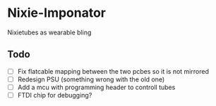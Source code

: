 # Nixie-Imponator
Nixietubes as wearable bling
## Todo
- [  ] Fix flatcable mapping between the two pcbes so it is not mirrored
- [  ] Redesign PSU (something wrong with the old one)
- [  ] Add a mcu with programming header to controll tubes
- [  ] FTDI chip for debugging?
